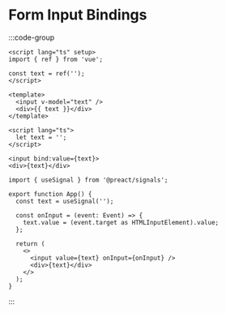 # Form Input Bindings

:::code-group

```vue [Vue]
<script lang="ts" setup>
import { ref } from 'vue';

const text = ref('');
</script>

<template>
  <input v-model="text" />
  <div>{{ text }}</div>
</template>
```

```svelte [Svelte]
<script lang="ts">
  let text = '';
</script>

<input bind:value={text}>
<div>{text}</div>
```

```tsx [React]
import { useSignal } from '@preact/signals';

export function App() {
  const text = useSignal('');

  const onInput = (event: Event) => {
    text.value = (event.target as HTMLInputElement).value;
  };

  return (
    <>
      <input value={text} onInput={onInput} />
      <div>{text}</div>
    </>
  );
}
```

:::

